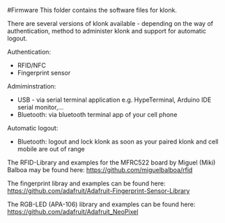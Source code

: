 #Firmware
This folder contains the software files for klonk.

There are several versions of klonk available - depending on the way of authentication, method to administer klonk and support for automatic logout.

Authentication:
- RFID/NFC
- Fingerprint sensor

Admiminstration:
- USB - via serial terminal application e.g. HypeTerminal, Arduino IDE serial monitor,...
- Bluetooth: via bluetooth terminal app of your cell phone

Automatic logout:
- Bluetooth: logout and lock klonk as soon as your paired klonk and cell mobile are out of range


The RFID-Library and examples for the MFRC522 board by Miguel (Miki) Balboa may be found here:
https://github.com/miguelbalboa/rfid

The fingerprint libray and examples can be found here:
https://github.com/adafruit/Adafruit-Fingerprint-Sensor-Library

The RGB-LED (APA-106) library and examples can be found here:
https://github.com/adafruit/Adafruit_NeoPixel
